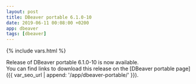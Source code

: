 ```yaml
---
layout: post
title: DBeaver portable 6.1.0-10
date: 2019-06-11 00:08:00 +0200
app: dbeaver
tags: [dbeaver]
---
```

{% include vars.html %}

Release of DBeaver portable 6.1.0-10 is now available.<br />
You can find links to download this release on the [DBeaver portable page]({{ var_seo_url | append: '/app/dbeaver-portable/' }}).